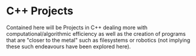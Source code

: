 # C++ Projects
Contained here will be Projects in C++ dealing more with computational/algorithmic efficiency as well as the creation of programs that are "closer to the metal" such as filesystems or robotics (not implying these such endeavours have been explored here).